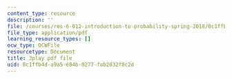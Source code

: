 ```yaml
---
content_type: resource
description: ''
file: /courses/res-6-012-introduction-to-probability-spring-2018/0c1ffb4da9a5e04b0277fab2032f8c2d_MPRKc4UPoJk.pdf
file_type: application/pdf
learning_resource_types: []
ocw_type: OCWFile
resourcetype: Document
title: 3play pdf file
uid: 0c1ffb4d-a9a5-e04b-0277-fab2032f8c2d
---
```

